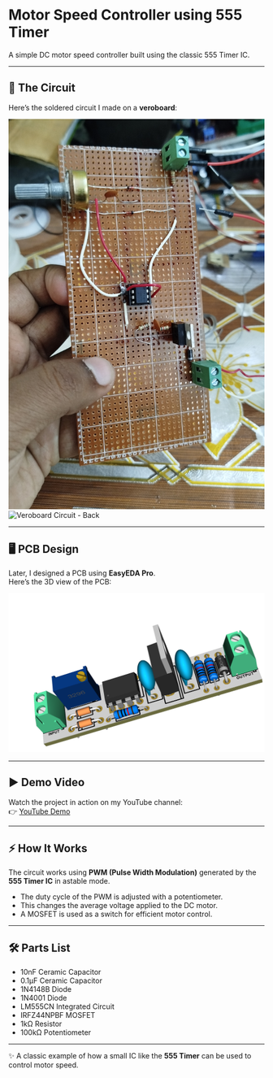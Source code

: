 # Motor Speed Controller using 555 Timer

A simple DC motor speed controller built using the classic 555 Timer IC.

---

## 🔧 The Circuit
Here’s the soldered circuit I made on a **veroboard**:  

![Veroboard Circuit - Front](images/veroboard_front.jpg)  
![Veroboard Circuit - Back](images/veroboard_back.jpg)

---

## 🖥️ PCB Design
Later, I designed a PCB using **EasyEDA Pro**.  
Here’s the 3D view of the PCB:  

![PCB 3D View](images/pcb_3d.png)

---

## ▶️ Demo Video
Watch the project in action on my YouTube channel:  
👉 [YouTube Demo](https://youtube.com/shorts/4StVPE67ADM)

---

## ⚡ How It Works
The circuit works using **PWM (Pulse Width Modulation)** generated by the **555 Timer IC** in astable mode.  

- The duty cycle of the PWM is adjusted with a potentiometer.  
- This changes the average voltage applied to the DC motor.  
- A MOSFET is used as a switch for efficient motor control.  

---

## 🛠️ Parts List
- 10nF Ceramic Capacitor  
- 0.1µF Ceramic Capacitor  
- 1N4148B Diode  
- 1N4001 Diode  
- LM555CN Integrated Circuit  
- IRFZ44NPBF MOSFET  
- 1kΩ Resistor
- 100kΩ Potentiometer  
  

---

✨ A classic example of how a small IC like the **555 Timer** can be used to control motor speed.
